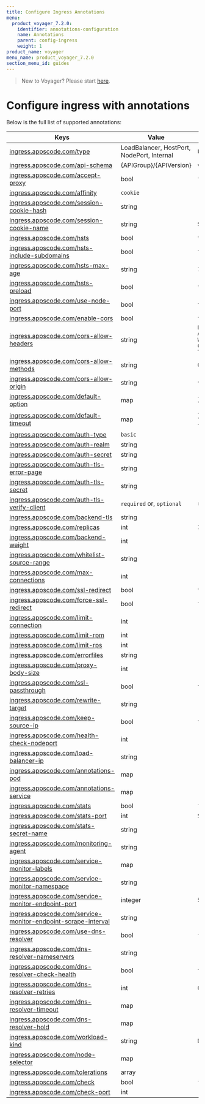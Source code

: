 ```yaml
---
title: Configure Ingress Annotations
menu:
  product_voyager_7.2.0:
    identifier: annotations-configuration
    name: Annotations
    parent: config-ingress
    weight: 1
product_name: voyager
menu_name: product_voyager_7.2.0
section_menu_id: guides
---
```


> New to Voyager? Please start [here](/products/voyager/7.2.0/concepts/overview).

# Configure ingress with annotations

Below is the full list of supported annotations:

|  Keys  |   Value   |  Default |
|--------|-----------|----------|
| [ingress.appscode.com/type](/products/voyager/7.2.0/concepts/README) | LoadBalancer, HostPort, NodePort, Internal | `LoadBalancer` |
| [ingress.appscode.com/api-schema](/products/voyager/7.2.0/concepts/overview) | {APIGroup}/{APIVersion} | `voyager.appscode.com/v1beta1` |
| [ingress.appscode.com/accept-proxy](/products/voyager/7.2.0/guides/ingress/configuration/accept-proxy) | bool | `false` |
| [ingress.appscode.com/affinity](/products/voyager/7.2.0/guides/ingress/http/sticky-session) | `cookie` | |
| [ingress.appscode.com/session-cookie-hash](/products/voyager/7.2.0/guides/ingress/http/sticky-session) | string | |
| [ingress.appscode.com/session-cookie-name](/products/voyager/7.2.0/guides/ingress/http/sticky-session) | string | `SERVERID` |
| [ingress.appscode.com/hsts](/products/voyager/7.2.0/guides/ingress/http/hsts) | bool | `true` |
| [ingress.appscode.com/hsts-include-subdomains](/products/voyager/7.2.0/guides/ingress/http/hsts) | bool | `false` |
| [ingress.appscode.com/hsts-max-age](/products/voyager/7.2.0/guides/ingress/http/hsts) | string | `15768000` |
| [ingress.appscode.com/hsts-preload](/products/voyager/7.2.0/guides/ingress/http/hsts) | bool | `false` |
| [ingress.appscode.com/use-node-port](/products/voyager/7.2.0/concepts/ingress-types/nodeport) | bool | `false` |
| [ingress.appscode.com/enable-cors](/products/voyager/7.2.0/guides/ingress/http/cors) | bool | `false` |
| [ingress.appscode.com/cors-allow-headers](/products/voyager/7.2.0/guides/ingress/http/cors) | string | `DNT,X-CustomHeader,Keep-Alive,User-Agent,X-Requested-With,If-Modified-Since,Cache-Control,Content-Type,Authorization` |
| [ingress.appscode.com/cors-allow-methods](/products/voyager/7.2.0/guides/ingress/http/cors) | string | `GET,PUT,POST,DELETE,PATCH,OPTIONS` |
| [ingress.appscode.com/cors-allow-origin](/products/voyager/7.2.0/guides/ingress/http/cors) | string | `*` |
| [ingress.appscode.com/default-option](/products/voyager/7.2.0/guides/ingress/configuration/default-options) | map | `{"http-server-close": "true", "dontlognull": "true"}` |
| [ingress.appscode.com/default-timeout](/products/voyager/7.2.0/guides/ingress/configuration/default-timeouts) | map | `{"connect": "50s", "server": "50s", "client": "50s", "client-fin": "50s", "tunnel": "50s"}` |
| [ingress.appscode.com/auth-type](/products/voyager/7.2.0/guides/ingress/security/basic-auth) | `basic` | |
| [ingress.appscode.com/auth-realm](/products/voyager/7.2.0/guides/ingress/security/basic-auth) | string | |
| [ingress.appscode.com/auth-secret](/products/voyager/7.2.0/guides/ingress/security/basic-auth) | string | |
| [ingress.appscode.com/auth-tls-error-page](/products/voyager/7.2.0/guides/ingress/security/tls-auth) | string | |
| [ingress.appscode.com/auth-tls-secret](/products/voyager/7.2.0/guides/ingress/security/tls-auth) | string | |
| [ingress.appscode.com/auth-tls-verify-client](/products/voyager/7.2.0/guides/ingress/security/tls-auth) | `required` or, `optional` | `required` |
| [ingress.appscode.com/backend-tls](/products/voyager/7.2.0/guides/ingress/tls/backend-tls) | string | |
| [ingress.appscode.com/replicas](/products/voyager/7.2.0/guides/ingress/scaling) | int | `1` |
| [ingress.appscode.com/backend-weight](/products/voyager/7.2.0/guides/ingress/http/blue-green-deployment) | int | |
| [ingress.appscode.com/whitelist-source-range](/products/voyager/7.2.0/guides/ingress/configuration/whitelist) | string | |
| [ingress.appscode.com/max-connections](/products/voyager/7.2.0/guides/ingress/configuration/max-connections) | int | |
| [ingress.appscode.com/ssl-redirect](/products/voyager/7.2.0/guides/ingress/configuration/ssl-redirect) | bool | `true` |
| [ingress.appscode.com/force-ssl-redirect](/products/voyager/7.2.0/guides/ingress/configuration/ssl-redirect) | bool | `false` |
| [ingress.appscode.com/limit-connection](/products/voyager/7.2.0/guides/ingress/configuration/rate-limit) | int | |
| [ingress.appscode.com/limit-rpm](/products/voyager/7.2.0/guides/ingress/configuration/rate-limit) | int | |
| [ingress.appscode.com/limit-rps](/products/voyager/7.2.0/guides/ingress/configuration/rate-limit) | int | |
| [ingress.appscode.com/errorfiles](/products/voyager/7.2.0/guides/ingress/configuration/error-files) | string | |
| [ingress.appscode.com/proxy-body-size](/products/voyager/7.2.0/guides/ingress/configuration/body-size) | int | |
| [ingress.appscode.com/ssl-passthrough](/products/voyager/7.2.0/guides/ingress/configuration/ssl-passthrough) | bool | `false` |
| [ingress.appscode.com/rewrite-target](/products/voyager/7.2.0/guides/ingress/configuration/rewrite-target) | string | |
| [ingress.appscode.com/keep-source-ip](/products/voyager/7.2.0/guides/ingress/configuration/keep-source-ip) | bool | `false` |
| [ingress.appscode.com/health-check-nodeport](/products/voyager/7.2.0/guides/ingress/configuration/keep-source-ip) | int | |
| [ingress.appscode.com/load-balancer-ip](/products/voyager/7.2.0/guides/ingress/configuration/loadbalancer-ip) | string | |
| [ingress.appscode.com/annotations-pod](/products/voyager/7.2.0/guides/ingress/configuration/pod-annotations) | map | |
| [ingress.appscode.com/annotations-service](/products/voyager/7.2.0/guides/ingress/configuration/service-annotations) | map | |
| [ingress.appscode.com/stats](/products/voyager/7.2.0/guides/ingress/monitoring/haproxy-stats) | bool | `false` |
| [ingress.appscode.com/stats-port](/products/voyager/7.2.0/guides/ingress/monitoring/haproxy-stats) | int | `56789` |
| [ingress.appscode.com/stats-secret-name](/products/voyager/7.2.0/guides/ingress/monitoring/haproxy-stats) | string | |
| [ingress.appscode.com/monitoring-agent](/products/voyager/7.2.0/guides/ingress/monitoring/using-coreos-prometheus-operator) | string  |         |
| [ingress.appscode.com/service-monitor-labels](/products/voyager/7.2.0/guides/ingress/monitoring/using-coreos-prometheus-operator) | map     |         |
| [ingress.appscode.com/service-monitor-namespace](/products/voyager/7.2.0/guides/ingress/monitoring/using-coreos-prometheus-operator) | string  |         |
| [ingress.appscode.com/service-monitor-endpoint-port](/products/voyager/7.2.0/guides/ingress/monitoring/using-coreos-prometheus-operator) | integer | 56790   |
| [ingress.appscode.com/service-monitor-endpoint-scrape-interval](/products/voyager/7.2.0/guides/ingress/monitoring/using-coreos-prometheus-operator) | string  |         |
| [ingress.appscode.com/use-dns-resolver](/products/voyager/7.2.0/guides/ingress/http/external-svc#using-external-domain) | bool | `false` |
| [ingress.appscode.com/dns-resolver-nameservers](/products/voyager/7.2.0/guides/ingress/http/external-svc#using-external-domain) | string | |
| [ingress.appscode.com/dns-resolver-check-health](/products/voyager/7.2.0/guides/ingress/http/external-svc#using-external-domain) | bool | `true` |
| [ingress.appscode.com/dns-resolver-retries](/products/voyager/7.2.0/guides/ingress/http/external-svc#using-external-domain) | int | `0` |
| [ingress.appscode.com/dns-resolver-timeout](/products/voyager/7.2.0/guides/ingress/http/external-svc#using-external-domain) | map | |
| [ingress.appscode.com/dns-resolver-hold](/products/voyager/7.2.0/guides/ingress/http/external-svc#using-external-domain) | map | |
| [ingress.appscode.com/workload-kind](/products/voyager/7.2.0/guides/ingress/pod-placement#choosing-workload-kind) | string | `Deployment` |
| [ingress.appscode.com/node-selector](/products/voyager/7.2.0/guides/ingress/pod-placement#using-node-selector) | map | |
| [ingress.appscode.com/tolerations](/products/voyager/7.2.0/guides/ingress/pod-placement#using-taints-and-toleration) | array | |
| [ingress.appscode.com/check](/products/voyager/7.2.0/guides/ingress/configuration/health-check) | bool | `false` |
| [ingress.appscode.com/check-port](/products/voyager/7.2.0/guides/ingress/configuration/health-check) | int | |
